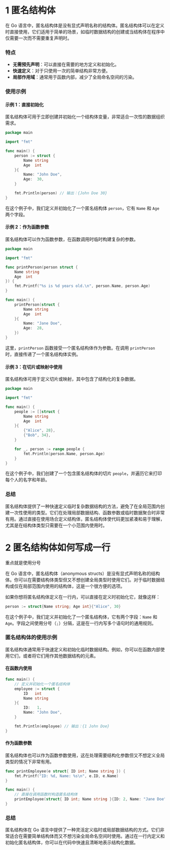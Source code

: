 # 1 匿名结构体

在 Go 语言中，匿名结构体是没有显式声明名称的结构体。匿名结构体可以在定义时直接使用，它们适用于简单的场景，如临时数据结构的创建或当结构体在程序中仅需要一次而不需要重复声明时。

### 特点

-   **无需预先声明**：可以直接在需要的地方定义和初始化。
-   **快速定义**：对于只使用一次的简单结构非常方便。
-   **局部作用域**：通常用于函数内部，减少了全局命名空间的污染。

### 使用示例

#### 示例 1：直接初始化

匿名结构体可用于立即创建并初始化一个结构体变量，非常适合一次性的数据组织需求。

```go
package main

import "fmt"

func main() {
    person := struct {
        Name string
        Age  int
    }{
        Name: "John Doe",
        Age:  30,
    }

    fmt.Println(person) // 输出：{John Doe 30}
}
```

在这个例子中，我们定义并初始化了一个匿名结构体 `person`，它有 `Name` 和 `Age` 两个字段。

#### 示例 2：作为函数参数

匿名结构体可以作为函数参数，在函数调用时临时构建复杂的参数。

```go
package main

import "fmt"

func printPerson(person struct {
    Name string
    Age  int
}) {
    fmt.Printf("%s is %d years old.\n", person.Name, person.Age)
}

func main() {
    printPerson(struct {
        Name string
        Age  int
    }{
        Name: "Jane Doe",
        Age:  28,
    })
}
```

这里，`printPerson` 函数接受一个匿名结构体作为参数。在调用 `printPerson` 时，直接传递了一个匿名结构体实例。

#### 示例 3：在切片或映射中使用

匿名结构体可用于定义切片或映射，其中包含了结构化的复杂数据。

```go
package main

import "fmt"

func main() {
    people := []struct {
        Name string
        Age  int
    }{
        {"Alice", 28},
        {"Bob", 34},
    }

    for _, person := range people {
        fmt.Println(person.Name, person.Age)
    }
}
```

在这个例子中，我们创建了一个包含匿名结构体的切片 `people`，并遍历它来打印每个人的名字和年龄。

### 总结

匿名结构体提供了一种快速定义临时复杂数据结构的方法，避免了在全局范围内创建一次性使用的类型。它们在处理局部数据结构、函数参数或临时数据聚合时非常有用。通过直接在使用场合定义结构体，匿名结构体使代码更加紧凑和易于理解，尤其是在结构体类型只需要在一个小范围内使用时。

# 2 匿名结构体如何写成一行

重点就是使用分号

在 Go 语言中，匿名结构体（anonymous structs）是没有显式声明名称的结构体。你可以在需要结构体类型但又不想创建全局类型时使用它们。对于临时数据结构或仅在局部范围内使用的结构体，这是一个很方便的选项。

如果你想将匿名结构体定义在一行内，可以直接在定义时初始化它，就像这样：

```go
person := struct{Name string; Age int}{"Alice", 30}
```

在这个例子中，我们定义并初始化了一个匿名结构体，它有两个字段：`Name` 和 `Age`。字段之间使用分号（`;`）分隔，这是在一行内写多个语句时的通用规则。

### 匿名结构体的使用示例

匿名结构体通常用于快速定义和初始化临时数据结构。例如，你可以在函数内部使用它们，或者将它们用作其他数据结构的元素。

#### 在函数内使用

```go
func main() {
    // 定义并初始化一个匿名结构体
    employee := struct {
        ID   int
        Name string
    }{
        ID:   1,
        Name: "John Doe",
    }

    fmt.Println(employee) // 输出：{1 John Doe}
}
```

#### 作为函数参数

匿名结构体也可以作为函数参数使用，这在处理需要结构化参数但又不想定义全局类型的情况下非常有用。

```go
func printEmployee(e struct{ ID int; Name string }) {
    fmt.Printf("ID: %d, Name: %s\n", e.ID, e.Name)
}

func main() {
    // 直接在调用函数时构造匿名结构体
    printEmployee(struct{ ID int; Name string }{ID: 2, Name: "Jane Doe"})
}
```

### 总结

匿名结构体在 Go 语言中提供了一种灵活定义临时或局部数据结构的方式。它们非常适合在需要简单结构体而又不想污染全局命名空间时使用。通过在一行内定义和初始化匿名结构体，你可以在代码中快速且清晰地表示结构化数据。
